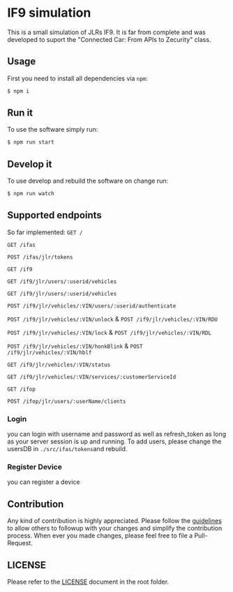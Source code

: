 # IF9 simulation
This is a small simulation of JLRs IF9. It is far from complete and was developed to suport the "Connected Car: From APIs to Zecurity" class.

## Usage

First you need to install all dependencies via `npm`:

```bash
$ npm i
```

## Run it

To use the software simply run:

```bash
$ npm run start
```

## Develop it

To use develop and rebuild the software on change run:

```bash
$ npm run watch
```

## Supported endpoints

So far implemented:
`GET /`

`GET /ifas`

`POST /ifas/jlr/tokens`

`GET /if9`

`GET /if9/jlr/users/:userid/vehicles`

`GET /if9/jlr/users/:userid/vehicles`

`POST /if9/jlr/vehicles/:VIN/users/:userid/authenticate`

`POST /if9/jlr/vehicles/:VIN/unlock` & `POST /if9/jlr/vehicles/:VIN/RDU`

`POST /if9/jlr/vehicles/:VIN/lock` & `POST /if9/jlr/vehicles/:VIN/RDL`

`POST /if9/jlr/vehicles/:VIN/honkBlink` & `POST /if9/jlr/vehicles/:VIN/hblf`

`GET /if9/jlr/vehicles/:VIN/status`

`GET /if9/jlr/vehicles/:VIN/services/:customerServiceId`

`GET /ifop`

`POST /ifop/jlr/users/:userName/clients`

### Login
you can login with username and password as well as refresh_token as long as your server session is up and running.
To add users, please change the usersDB in `./src/ifas/tokens`and rebuild.

### Register Device
you can register a device

## Contribution

Any kind of contribution is highly appreciated. Please follow the [guidelines](CONTRIBUTION.md) to allow others to followup with your changes and simplify the contribution process. When ever you made changes, please feel free to file a Pull-Request.

## LICENSE

Please refer to the [LICENSE](LICENSE) document in the root folder.
